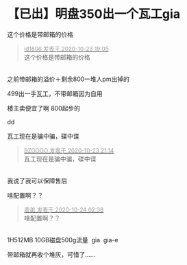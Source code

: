 # 【已出】明盘350出一个瓦工gia


这个价格是带邮箱的价格

<div class="quote"><blockquote><font size="2"><a href="https://www.hostloc.com/forum.php?mod=redirect&amp;goto=findpost&amp;pid=9342633&amp;ptid=757708" target="_blank"><font color="#999999">id1806 发表于 2020-10-23 19:05</font></a></font><br />
这个价格是带邮箱的价格</blockquote></div><br />
之前带邮箱的溢价＋剩余800一堆人pm出掉的

<img src="static/image/smiley/default/lol.gif" smilieid="12" border="0" alt="" />499出一手瓦工，不带邮箱因为自用

楼主卖便宜了啊 800起步的

dd

瓦工现在是骗中骗，碟中谍

<div class="quote"><blockquote><font size="2"><a href="https://www.hostloc.com/forum.php?mod=redirect&amp;goto=findpost&amp;pid=9343303&amp;ptid=757708" target="_blank"><font color="#999999">BZGOGO 发表于 2020-10-23 21:14</font></a></font><br />
瓦工现在是骗中骗，碟中谍</blockquote></div><br />
我说了我可以保障售后

啥配置啊？？

<div class="quote"><blockquote><font size="2"><a href="https://www.hostloc.com/forum.php?mod=redirect&amp;goto=findpost&amp;pid=9344162&amp;ptid=757708" target="_blank"><font color="#999999">表弟 发表于 2020-10-24 02:38</font></a></font><br />
啥配置啊？？</blockquote></div><br />
1H512MB 10GB磁盘500g流量&nbsp;&nbsp;gia&nbsp;&nbsp;gia-e

带邮箱就再收个堆灰，可惜了……
